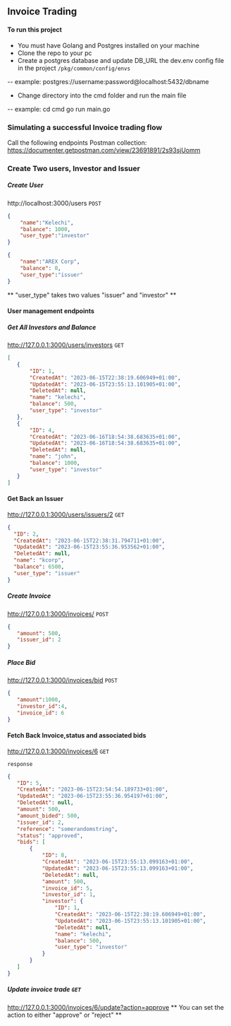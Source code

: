 ## Invoice Trading

#### To run this project

- You must have Golang and Postgres installed on your machine
- Clone the repo to your pc 
- Create a postgres database and update DB_URL the dev.env config file in the project `/pkg/common/config/envs`

-- example: postgres://username:password@localhost:5432/dbname

- Change directory into the cmd folder and run the main file

-- example:
 cd cmd
 go run main.go
 
 ### Simulating a successful Invoice trading flow

 Call the following endpoints 
 Postman collection: https://documenter.getpostman.com/view/23691891/2s93sjUomm

### Create Two users, Investor and Issuer 

##### Create User
 http://localhost:3000/users `POST`

```json
{
    "name":"Kelechi",
    "balance": 1000,
    "user_type":"investor"
}
```

```json
{
    "name":"AREX Corp",
    "balance": 0,
    "user_type":"issuer"
}
```

** "user_type" takes two values "issuer" and "investor" **

#### User management endpoints

##### Get All Investors and Balance

 http://127.0.0.1:3000/users/investors `GET`

 ```json
 [
    {
        "ID": 1,
        "CreatedAt": "2023-06-15T22:38:19.606949+01:00",
        "UpdatedAt": "2023-06-15T23:55:13.101905+01:00",
        "DeletedAt": null,
        "name": "kelechi",
        "balance": 500,
        "user_type": "investor"
    },
    {
        "ID": 4,
        "CreatedAt": "2023-06-16T18:54:38.683635+01:00",
        "UpdatedAt": "2023-06-16T18:54:38.683635+01:00",
        "DeletedAt": null,
        "name": "john",
        "balance": 1000,
        "user_type": "investor"
    }
]
 ```

 #### Get Back an Issuer
  http://127.0.0.1:3000/users/issuers/2 `GET`

  ```json
  {
    "ID": 2,
    "CreatedAt": "2023-06-15T22:38:31.794711+01:00",
    "UpdatedAt": "2023-06-15T23:55:36.953562+01:00",
    "DeletedAt": null,
    "name": "kcorp",
    "balance": 6500,
    "user_type": "issuer"
}
  ```

##### Create Invoice 
 http://127.0.0.1:3000/invoices/ `POST`

 ```json
 {
    "amount": 500,
    "issuer_id": 2
}
```


##### Place Bid 
 http://127.0.0.1:3000/invoices/bid `POST`
 
 ```json
 {
    "amount":1000,
    "investor_id":4,
    "invoice_id": 6
}
```

#### Fetch Back Invoice,status and associated bids
 http://127.0.0.1:3000/invoices/6 `GET`

 `response` 
 ```json
 {
    "ID": 5,
    "CreatedAt": "2023-06-15T23:54:54.189733+01:00",
    "UpdatedAt": "2023-06-15T23:55:36.954197+01:00",
    "DeletedAt": null,
    "amount": 500,
    "amount_bided": 500,
    "issuer_id": 2,
    "reference": "somerandomstring",
    "status": "approved",
    "bids": [
        {
            "ID": 8,
            "CreatedAt": "2023-06-15T23:55:13.099163+01:00",
            "UpdatedAt": "2023-06-15T23:55:13.099163+01:00",
            "DeletedAt": null,
            "amount": 500,
            "invoice_id": 5,
            "investor_id": 1,
            "investor": {
                "ID": 1,
                "CreatedAt": "2023-06-15T22:38:19.606949+01:00",
                "UpdatedAt": "2023-06-15T23:55:13.101905+01:00",
                "DeletedAt": null,
                "name": "kelechi",
                "balance": 500,
                "user_type": "investor"
            }
        }
    ]
}
```

##### Update invoice trade `GET`
 http://127.0.0.1:3000/invoices/6/update?action=approve
** You can set the action to either "approve" or "reject" **

